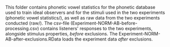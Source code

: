 This folder contains phonetic vowel statistics for the phonetic database used to train ideal observers and for the stimuli used in the two experiments (phonetic vowel statistics/), as well as raw data from the two experiments conducted (raw/).
The csv-file (Experiment-NORM-AB-before-processing.csv) contains listeners' responses to the two experiments, alongside stimulus properties, *before* exclusions. The Experiment-NORM-AB-after-exclusions.RData loads the experiment data *after* exclusions.
